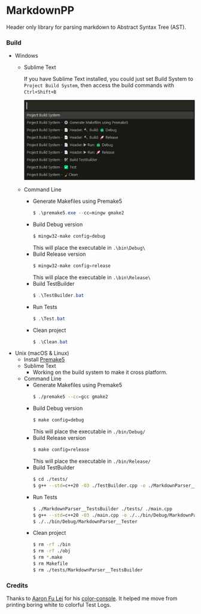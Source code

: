 # MarkdownPP
Header only library for parsing markdown to Abstract Syntax Tree (AST).


### Build
- Windows
  - Sublime Text
  
    If you have Sublime Text installed, you could just set Build System to `Project Build System`, then access the build commands with `Ctrl+Shift+B`
    
    ![SublimeProjectBuildSystem](./screenshots/SublimeProjectBuildSystem.png)
  - Command Line
    - Generate Makefiles using Premake5
      ```powershell
      $ .\premake5.exe --cc=mingw gmake2
      ```
    - Build Debug version
      ```powershell
      $ mingw32-make config=debug
      ```
      This will place the executable in `.\bin\Debug\`
    - Build Release version
      ```powershell
      $ mingw32-make config=release
      ```
      This will place the executable in `.\bin\Release\`
    - Build TestBuilder
      ```powershell
      $ .\TestBuilder.bat
      ```
    - Run Tests
      ```powershell
      $ .\Test.bat
      ```
    - Clean project
      ```powershell
      $ .\Clean.bat
      ```
- Unix (macOS & Linux)
  - Install [Premake5](https://premake.github.io/)
  - Sublime Text
    - Working on the build system to make it cross platform.
  - Command Line
    - Generate Makefiles using Premake5
      ```bash
      $ ./premake5 --cc=gcc gmake2
      ```
    - Build Debug version
      ```bash
      $ make config=debug
      ```
      This will place the executable in `./bin/Debug/`
    - Build Release version
      ```bash
      $ make config=release
      ```
      This will place the executable in `./bin/Release/`
    - Build TestBuilder
      ```bash
      $ cd ./tests/
      $ g++ --std=c++20 -O3 ./TestBuilder.cpp -o ./MarkdownParser__TestsBuilder
      ```
    - Run Tests
      ```bash
      $ ./MarkdownParser__TestsBuilder ./tests/ ./main.cpp
      $ g++ --std=c++20 -O3 ./main.cpp -o ./../bin/Debug/MarkdownParser__Tester
      $ ./../bin/Debug/MarkdownParser__Tester
      ```
    - Clean project
      ```bash
      $ rm -rf ./bin
      $ rm -rf ./obj
      $ rm *.make
      $ rm Makefile
      $ rm ./tests/MarkdownParser__TestsBuilder
      ```

### Credits
Thanks to [Aaron Fu Lei](https://github.com/aafulei) for his [color-console](https://github.com/aafulei/color-console). It helped me move from printing boring white to colorful Test Logs.
